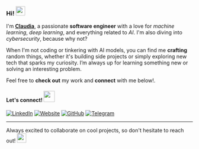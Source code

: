 ### Hi! <img src="https://emojis.slackmojis.com/emojis/images/1697742601/71098/cat3q.gif?1697742601" width="25"/>

I'm [**Claudia**](https://fernandezclau.com), a passionate **software engineer** with a love for *machine learning*, *deep learning*, and everything related to *AI*. I'm also diving into *cybersecurity*, because why not?

When I'm not coding or tinkering with AI models, you can find me **crafting** random things, whether it's building side projects or simply exploring new tech that sparks my curiosity. I’m always up for learning something new or solving an interesting problem.

Feel free to **check out** my work and **connect** with me below!.

#### Let's connect! <img src="https://emojis.slackmojis.com/emojis/images/1723637901/96186/cutedog.gif?1723637901" width="30"/>

[![LinkedIn](https://img.shields.io/badge/LinkedIn-0077B5?style=for-the-badge&logo=linkedin&logoColor=white)](https://linkedin.com/in/fernandezclau)
[![Website](https://img.shields.io/badge/Portfolio-FF69B4?style=for-the-badge&logoColor=white)](https://fernandezclau.com)
[![GitHub](https://img.shields.io/badge/GitHub-black?style=for-the-badge&logo=github)](https://github.com/fernandezclau)
[![Telegram](https://img.shields.io/badge/Telegram-26A5E4?style=for-the-badge&logo=telegram&logoColor=white)](https://t.me/fernandezclauu)

---

Always excited to collaborate on cool projects, so don't hesitate to reach out! <img src="https://emojis.slackmojis.com/emojis/images/1643515233/12510/kirby_dance.gif?1643515233" width="25"/>







